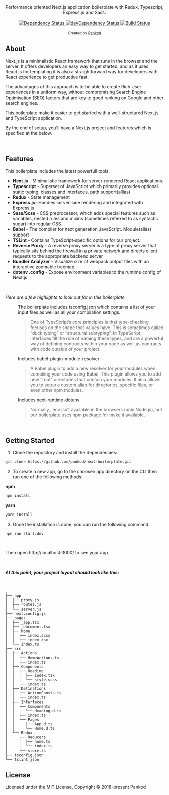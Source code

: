 <div align="center" >Performance oriented Next.js application boilerplate with Redux, Typescript, Express.js and Sass.</div>
<br/>

<div align="center">
  <!-- Dependency Status -->
  <a href="https://david-dm.org/flexdinesh/react-redux-boilerplate">
    <img src="https://david-dm.org/pankod/next-boilerplate.svg" alt="Dependency Status" />
  </a>
  <!-- devDependency Status -->
  <a href="https://david-dm.org/pankod/next-boilerplate#info=devDependencies"> 
    <img src="https://david-dm.org/pankod/next-boilerplate/dev-status.svg" alt="devDependency Status" />
  </a>
  <!-- Build Status -->
  <a href="https://travis-ci.org/pankod/next-boilerplate">
    <img src="https://travis-ci.org/pankod/next-boilerplate.svg?branch=master" alt="Build Status" />
  </a>
</div>


<br/>
<div align="center">
  <sub>Created by <a href="https://www.pankod.com">Pankod</a></sub>
</div>



## About


Next.js is a minimalistic React framework that runs in the browser and the server. It offers developers an easy way to get started, and as it uses React.js for templating it is also a straightforward way for developers with React experience to get productive fast.

The advantages of this approach is to be able to create Rich User experiences in a uniform way, without compromising Search Engine Optimisation (SEO) factors that are key to good ranking on Google and other search engines. 

This boilerplate make it easier to get started with a well-structured Next.js and TypeScript application.

By the end of setup, you'll have a Next.js project and features which is specified at the below.

<br/>

## Features


This boilerplate includes the latest powerfull tools.

* **Next.js** - Minimalistic framework for server-rendered React applications.
* **Typescript** - Superset of JavaScript which primarily provides optional static typing, classes and interfaces. path support(allias)
* **Redux** - State management
* **Express.js**- Handles server-side rendering and integrated with Express.js
* **Sass/Scss** - CSS preprocessor, which adds special features such as variables, nested rules and mixins (sometimes referred to as syntactic sugar) into regular CSS.
* **Babel** -  The compiler for next generation JavaScript. Module(alias) support 
* **TSLint** - Contains TypeScript-specific options for our project.
* **Reverse Proxy** - A reverse proxy server is a type of proxy server that typically sits behind the firewall in a private network and directs client requests to the appropriate backend server
* **Bundler Analyzer** - Visualize size of webpack output files with an interactive zoomable treemap.
* **dotenv .config** - Expose environment variables to the runtime config of Next.js

<br/>

*Here are a few highlights to look out for in this boilerplate*

<dl>
  
  <dd>The boilerplate includes tsconfig.json which contains a list of your input files as well as all your compilation settings.<dd>

  >One of TypeScript’s core principles is that type-checking focuses on the shape that values have. This is sometimes called “duck typing” or “structural subtyping”. In TypeScript, interfaces fill the role of naming these types, and are a powerful way of defining contracts within your code as well as contracts with code outside of your project.

 
  <dd>Includes babel-plugin-module-resolver <dd>

  >A Babel plugin to add a new resolver for your modules when compiling your code using Babel. This plugin allows you to add new "root" directories that contain your modules. It also allows you to setup a custom alias for directories, specific files, or even other npm modules.

  
  <dd>Includes next-runtime-dotenv <dd>

  >Normally, .env isn’t available in the browsers (only Node.js), but our boilerplate uses npm package for make it available.

</dl>

<br/>

## Getting Started


1. Clone the repository and install the dependencies:

```
git clone https://github.com/pankod/next-boilerplate.git
```


2. To create a new app, go to the choosen app directory on the CLI then run one of the following methods:

**npm**

```sh
npm install
```
**yarn**

```sh
yarn install
```

3. Once the installation is done, you can run the following command:

 ```
 npm run start:dev
 ```
 <br/>

Then open http://localhost:3000/ to see your app.

<br/>

 ***At this point, your project layout should look like this:***
 
 <br/>

```
.
├── app
│  ├── proxy.js
│  ├── routes.js
│  └── server.js
├── next.config.js
├── pages
│  ├── _app.tsx
│  ├── _document.tsx
│  ├── home
│  │  ├── index.scss
│  │  └── index.tsx
│  └── index.ts
├── src
│  ├── Actions
│  │  ├── HomeActions.ts
│  │  └── index.ts
│  ├── Components
│  │  ├── Heading
│  │  │  ├── index.tsx
│  │  │  └── style.scss
│  │  └── index.ts
│  ├── Definations
│  │  ├── ActionConsts.ts
│  │  └── index.ts
│  ├── Interfaces
│  │  ├── Components
│  │  │  └── Heading.d.ts
│  │  ├── index.ts
│  │  └── Pages
│  │     ├── App.d.ts
│  │     └── Home.d.ts
│  └── Redux
│     ├── Reducers
│     │  ├── home.ts
│     │  └── index.ts
│     └── store.ts
├── tsconfig.json
└── tslint.json

```

## License

Licensed under the MIT License, Copyright © 2018-present Pankod
